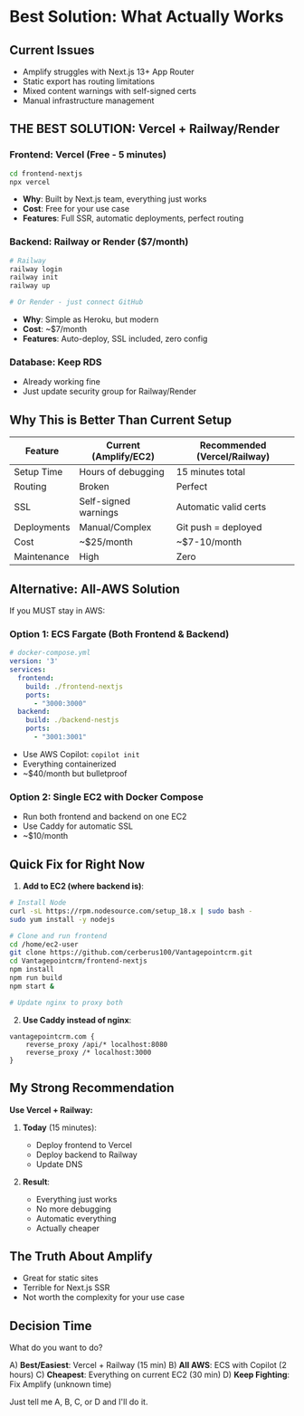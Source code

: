 # Best Solution: What Actually Works

## Current Issues
- Amplify struggles with Next.js 13+ App Router
- Static export has routing limitations
- Mixed content warnings with self-signed certs
- Manual infrastructure management

## THE BEST SOLUTION: Vercel + Railway/Render

### Frontend: Vercel (Free - 5 minutes)
```bash
cd frontend-nextjs
npx vercel
```
- **Why**: Built by Next.js team, everything just works
- **Cost**: Free for your use case
- **Features**: Full SSR, automatic deployments, perfect routing

### Backend: Railway or Render ($7/month)
```bash
# Railway
railway login
railway init
railway up

# Or Render - just connect GitHub
```
- **Why**: Simple as Heroku, but modern
- **Cost**: ~$7/month
- **Features**: Auto-deploy, SSL included, zero config

### Database: Keep RDS
- Already working fine
- Just update security group for Railway/Render

## Why This is Better Than Current Setup

| Feature | Current (Amplify/EC2) | Recommended (Vercel/Railway) |
|---------|----------------------|------------------------------|
| Setup Time | Hours of debugging | 15 minutes total |
| Routing | Broken | Perfect |
| SSL | Self-signed warnings | Automatic valid certs |
| Deployments | Manual/Complex | Git push = deployed |
| Cost | ~$25/month | ~$7-10/month |
| Maintenance | High | Zero |

## Alternative: All-AWS Solution

If you MUST stay in AWS:

### Option 1: ECS Fargate (Both Frontend & Backend)
```yaml
# docker-compose.yml
version: '3'
services:
  frontend:
    build: ./frontend-nextjs
    ports:
      - "3000:3000"
  backend:
    build: ./backend-nestjs
    ports:
      - "3001:3001"
```
- Use AWS Copilot: `copilot init`
- Everything containerized
- ~$40/month but bulletproof

### Option 2: Single EC2 with Docker Compose
- Run both frontend and backend on one EC2
- Use Caddy for automatic SSL
- ~$10/month

## Quick Fix for Right Now

1. **Add to EC2 (where backend is)**:
```bash
# Install Node
curl -sL https://rpm.nodesource.com/setup_18.x | sudo bash -
sudo yum install -y nodejs

# Clone and run frontend
cd /home/ec2-user
git clone https://github.com/cerberus100/Vantagepointcrm.git
cd Vantagepointcrm/frontend-nextjs
npm install
npm run build
npm start &

# Update nginx to proxy both
```

2. **Use Caddy instead of nginx**:
```
vantagepointcrm.com {
    reverse_proxy /api/* localhost:8080
    reverse_proxy /* localhost:3000
}
```

## My Strong Recommendation

**Use Vercel + Railway:**

1. **Today** (15 minutes):
   - Deploy frontend to Vercel
   - Deploy backend to Railway
   - Update DNS

2. **Result**:
   - Everything just works
   - No more debugging
   - Automatic everything
   - Actually cheaper

## The Truth About Amplify

- Great for static sites
- Terrible for Next.js SSR
- Not worth the complexity for your use case

## Decision Time

What do you want to do?

A) **Best/Easiest**: Vercel + Railway (15 min)
B) **All AWS**: ECS with Copilot (2 hours)
C) **Cheapest**: Everything on current EC2 (30 min)
D) **Keep Fighting**: Fix Amplify (unknown time)

Just tell me A, B, C, or D and I'll do it.

